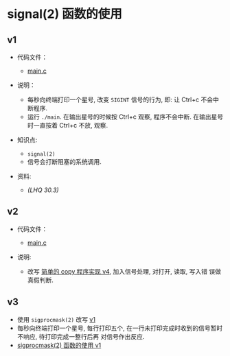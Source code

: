 # signal(2) 函数的使用

## v1

- 代码文件：
  - [main.c](./v1/main.c)

- 说明：
  - 每秒向终端打印一个星号, 改变 `SIGINT` 信号的行为, 即: 让 Ctrl+c 不会中断程序.
  - 运行 `./main`. 在输出星号的时候按 Ctrl+c 观察, 程序不会中断. 在输出星号时一直按着 Ctrl+c 不放,
    观察.

- 知识点:
  - `signal(2)`
  - 信号会打断阻塞的系统调用.

- 资料:
  - _(LHQ 30.3)_

## v2

- 代码文件：
  - [main.c](./v2/main.c)

- 说明:
  - 改写 [简单的 copy 程序实现 v4](../1020-my-copy/README.md#v4), 加入信号处理, 对打开, 读取, 写入错
    误做真假判断.

## v3

- 使用 `sigprocmask(2)` 改写 [v1](#v1)
- 每秒向终端打印一个星号, 每行打印五个, 在一行未打印完成时收到的信号暂时不响应, 待打印完成一整行后再
  对信号作出反应.
- [sigprocmask(2) 函数的使用 v1](../1122-use-sigprocmask/README.md#v1)
